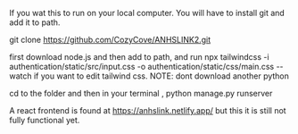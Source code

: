 If you wat this to run on your local computer. You will have to install git and add it to path.

git clone https://github.com/CozyCove/ANHSLINK2.git

first download node.js and then add to path, and run npx tailwindcss -i authentication/static/src/input.css -o authentication/static/css/main.css --watch
if you want to edit tailwind css. NOTE: dont download another python 

cd to the folder and then in your terminal ,
python manage.py runserver <ipconfig>

A react frontend is found at https://anhslink.netlify.app/ but this it is still not fully functional yet.
